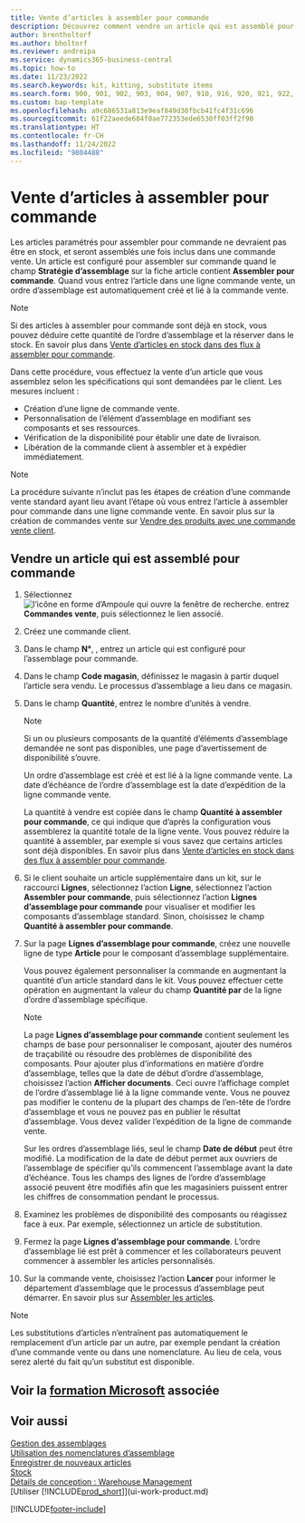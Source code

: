 ```yaml
---
title: Vente d’articles à assembler pour commande
description: Découvrez comment vendre un article qui est assemblé pour commande.
author: brentholtorf
ms.author: bholtorf
ms.reviewer: andreipa
ms.service: dynamics365-business-central
ms.topic: how-to
ms.date: 11/23/2022
ms.search.keywords: kit, kitting, substitute items
ms.search.form: 900, 901, 902, 903, 904, 907, 910, 916, 920, 921, 922, 923, 940, 941, 942, 930, 931, 932, 914, 915, 905
ms.custom: bap-template
ms.openlocfilehash: a9c686531a813e9eaf849d30fbcb41fc4f31c696
ms.sourcegitcommit: 61f22aeede684f0ae772353ede6530ff03ff2f90
ms.translationtype: HT
ms.contentlocale: fr-CH
ms.lasthandoff: 11/24/2022
ms.locfileid: "9804488"
---
```

# <a name="sell-items-assembled-to-order"></a>Vente d’articles à assembler pour commande

Les articles paramétrés pour assembler pour commande ne devraient pas être en stock, et seront assemblés une fois inclus dans une commande vente. Un article est configuré pour assembler sur commande quand le champ **Stratégie d’assemblage** sur la fiche article contient **Assembler pour commande**. Quand vous entrez l’article dans une ligne commande vente, un ordre d’assemblage est automatiquement créé et lié à la commande vente.  

> [!NOTE]  
> Si des articles à assembler pour commande sont déjà en stock, vous pouvez déduire cette quantité de l’ordre d’assemblage et la réserver dans le stock. En savoir plus dans [Vente d’articles en stock dans des flux à assembler pour commande](assembly-how-to-sell-assemble-to-order-items-and-inventory-items-together.md).  

Dans cette procédure, vous effectuez la vente d’un article que vous assemblez selon les spécifications qui sont demandées par le client. Les mesures incluent : 

* Création d’une ligne de commande vente.
* Personnalisation de l’élément d’assemblage en modifiant ses composants et ses ressources.
* Vérification de la disponibilité pour établir une date de livraison.
* Libération de la commande client à assembler et à expédier immédiatement.  

> [!NOTE]  
> La procédure suivante n’inclut pas les étapes de création d’une commande vente standard ayant lieu avant l’étape où vous entrez l’article à assembler pour commande dans une ligne commande vente. En savoir plus sur la création de commandes vente sur [Vendre des produits avec une commande vente client](sales-how-sell-products.md).  

## <a name="to-sell-an-item-that-is-assembled-to-order"></a>Vendre un article qui est assemblé pour commande

1. Sélectionnez ![l’icône en forme d’Ampoule qui ouvre la fenêtre de recherche.](media/ui-search/search_small.png "Dites-moi ce que vous voulez faire") entrez **Commandes vente**, puis sélectionnez le lien associé.  
2. Créez une commande client. 
3. Dans le champ **N°**, , entrez un article qui est configuré pour l’assemblage pour commande.  
4. Dans le champ **Code magasin**, définissez le magasin à partir duquel l’article sera vendu. Le processus d’assemblage a lieu dans ce magasin.  
5. Dans le champ **Quantité**, entrez le nombre d’unités à vendre.  

    > [!NOTE]  
    >  Si un ou plusieurs composants de la quantité d’éléments d’assemblage demandée ne sont pas disponibles, une page d’avertissement de disponibilité s’ouvre. <!-- Check whether the field help would be useful. For more information, see Assembly Availability.  -->

    Un ordre d’assemblage est créé et est lié à la ligne commande vente. La date d’échéance de l’ordre d’assemblage est la date d’expédition de la ligne commande vente.  

    La quantité à vendre est copiée dans le champ **Quantité à assembler pour commande**, ce qui indique que d’après la configuration vous assemblerez la quantité totale de la ligne vente. Vous pouvez réduire la quantité à assembler, par exemple si vous savez que certains articles sont déjà disponibles. En savoir plus dans [Vente d’articles en stock dans des flux à assembler pour commande](assembly-how-to-sell-inventory-items-in-assemble-to-order-flows.md).  

6. Si le client souhaite un article supplémentaire dans un kit, sur le raccourci **Lignes**, sélectionnez l’action **Ligne**, sélectionnez l’action **Assembler pour commande**, puis sélectionnez l’action **Lignes d’assemblage pour commande** pour visualiser et modifier les composants d’assemblage standard. Sinon, choisissez le champ **Quantité à assembler pour commande**.  
7. Sur la page **Lignes d’assemblage pour commande**, créez une nouvelle ligne de type **Article** pour le composant d’assemblage supplémentaire.  

    Vous pouvez également personnaliser la commande en augmentant la quantité d’un article standard dans le kit. Vous pouvez effectuer cette opération en augmentant la valeur du champ **Quantité par** de la ligne d’ordre d’assemblage spécifique.  

    > [!NOTE]  
    >  La page **Lignes d’assemblage pour commande** contient seulement les champs de base pour personnaliser le composant, ajouter des numéros de traçabilité ou résoudre des problèmes de disponibilité des composants. Pour ajouter plus d’informations en matière d’ordre d’assemblage, telles que la date de début d’ordre d’assemblage, choisissez l’action **Afficher documents**. Ceci ouvre l’affichage complet de l’ordre d’assemblage lié à la ligne commande vente. Vous ne pouvez pas modifier le contenu de la plupart des champs de l’en-tête de l’ordre d’assemblage et vous ne pouvez pas en publier le résultat d’assemblage. Vous devez valider l’expédition de la ligne de commande vente.  
    >
    >  Sur les ordres d’assemblage liés, seul le champ **Date de début** peut être modifié. La modification de la date de début permet aux ouvriers de l’assemblage de spécifier qu’ils commencent l’assemblage avant la date d’échéance. Tous les champs des lignes de l’ordre d’assemblage associé peuvent être modifiés afin que les magasiniers puissent entrer les chiffres de consommation pendant le processus.  

8. Examinez les problèmes de disponibilité des composants ou réagissez face à eux. Par exemple, sélectionnez un article de substitution.  
9. Fermez la page **Lignes d’assemblage pour commande**. L’ordre d’assemblage lié est prêt à commencer et les collaborateurs peuvent commencer à assembler les articles personnalisés.  
10. Sur la commande vente, choisissez l’action **Lancer** pour informer le département d’assemblage que le processus d’assemblage peut démarrer. En savoir plus sur [Assembler les articles](assembly-how-to-assemble-items.md).  

> [!NOTE]  
> Les substitutions d’articles n’entraînent pas automatiquement le remplacement d’un article par un autre, par exemple pendant la création d’une commande vente ou dans une nomenclature. Au lieu de cela, vous serez alerté du fait qu’un substitut est disponible.

## <a name="see-related-microsoft-training"></a>Voir la [formation Microsoft](/training/modules/assemble-to-order-dynamics-365-business-central/) associée

## <a name="see-also"></a>Voir aussi

[Gestion des assemblages](assembly-assemble-items.md)  
[Utilisation des nomenclatures d’assemblage](assembly-how-work-assembly-boms.md)  
[Enregistrer de nouveaux articles](inventory-how-register-new-items.md)  
[Stock](inventory-manage-inventory.md)  
[Détails de conception : Warehouse Management](design-details-warehouse-management.md)  
[Utiliser [!INCLUDE[prod_short](includes/prod_short.md)]](ui-work-product.md)  

[!INCLUDE[footer-include](includes/footer-banner.md)]